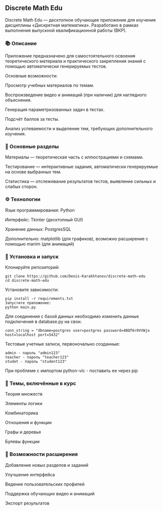 ## Discrete Math Edu

Discrete Math Edu — десктопное обучающее приложение для изучения дисциплины «Дискретная математика». Разработано в рамках выполнения выпускной квалификационной работы (ВКР).

### 📚 Описание 
Приложение предназначено для самостоятельного освоения теоретического материала и практического закрепления знаний с помощью автоматически генерируемых тестов.

Основные возможности:

Просмотр учебных материалов по темам.

Воспроизведение видео и анимаций (при наличии) для наглядного объяснения.

Генерация параметризованных задач в тестах.

Подсчёт баллов за тесты.

Анализ успеваемости и выделение тем, требующих дополнительного изучения.

### 🧩 Основные разделы

Материалы — теоретическая часть с иллюстрациями и схемами.

Тестирование — интерактивные задания, автоматически генерируемые на основе выбранных тем.

Статистика — отслеживание результатов тестов, выявление сильных и слабых сторон.

### ⚙️ Технологии
Язык программирования: Python

Интерфейс: Tkinter (десктопный GUI)

Хранение данных: PostgresSQL

Дополнительно: matplotlib (для графиков), возможно расширение с помощью manim (для анимаций)

### 🚀 Установка и запуск
Клонируйте репозиторий:

```
git clone https://github.com/Denis-Karakhtanov/discrete-math-edu
cd discrete-math-edu
```

Установите зависимости:

```
pip install -r requirements.txt
Запустите приложение:
python main.py
```

Для соединения с базой данных необходимо изменить данные подключения в database.py на свои.

```
conn_string = "dbname=postgres user=postgres password=4BQT6r0VVWjo host=localhost port=5432"
```

Тестовые учетные записи, первоночально созданные:

```
admin - пароль "admin123"
teacher - пароль "teacher123"
studet - пароль "student123"
```

При проблеме с импортом python-vlc - поставить ее через pip


### 🧠 Темы, включённые в курс
Теория множеств

Элементы логики

Комбинаторика

Отношения и функции

Графы и деревья

Булевы функции

### 🔧 Возможности расширения
Добавление новых разделов и заданий

Улучшение интерфейса

Ведение пользовательских профилей

Поддержка обучающих видео и анимаций

Экспорт результатов
